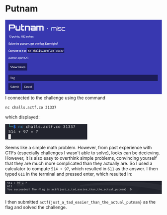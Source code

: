 # Putnam
![](../images/putnam-part-1.png)
I connected to the challenge using the command
```txt
nc challs.actf.co 31337
```
which displayed:

![](../images/putnam-part-2.png)

Seems like a simple math problem. However, from past experience with CTFs (especially challenges I wasn't able to solve), looks can be decieving. However, it is also easy to overthink simple problems, convincing yourself that they are much more complicated than they actually are. So I used a calculator to compute `514 + 97`, which resulted in `611` as the answer. I then typed `611` in the terminal and pressed enter, which resulted in:

![](../images/putnam-part-3.png)

I then submitted `actf{just_a_tad_easier_than_the_actual_putnam}` as the flag and solved the challenge.
